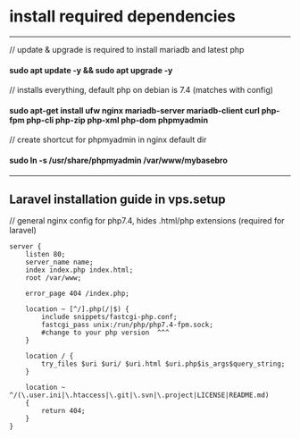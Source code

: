 <h1> install required dependencies </h1> 
<hr/>
<p>// update & upgrade is required to install mariadb and latest php </p>
<h4>sudo apt update -y && sudo apt upgrade -y </h4>
<p>// installs everything, default php on debian is 7.4 (matches with config)</p>
<h4>sudo apt-get install ufw nginx mariadb-server mariadb-client curl php-fpm php-cli php-zip php-xml php-dom phpmyadmin</h4>

<p>// create shortcut for phpmyadmin in nginx default dir </p>
<h4>sudo ln -s /usr/share/phpmyadmin /var/www/mybasebro </h4>
<hr/>

<h2> Laravel installation guide in vps.setup </h2>

// general nginx config for php7.4, hides .html/php extensions (required for laravel)
``` nginx
server {
    listen 80;
    server_name name;
    index index.php index.html;
    root /var/www;
    
    error_page 404 /index.php;

    location ~ [^/].php(/|$) {
        include snippets/fastcgi-php.conf;
        fastcgi_pass unix:/run/php/php7.4-fpm.sock;
        #change to your php version  ^^^ 
    }

    location / {
        try_files $uri $uri/ $uri.html $uri.php$is_args$query_string;
    }

    location ~ ^/(\.user.ini|\.htaccess|\.git|\.svn|\.project|LICENSE|README.md)
    {
        return 404;
    }
}
```
